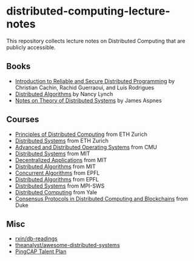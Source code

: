# distributed-computing-lecture-notes

This repository collects lecture notes on Distributed Computing that are publicly accessible.

## Books

- [Introduction to Reliable and Secure Distributed Programming](https://github.com/ChrisLinn/chrislinn.ink/tree/master/res/IntroductionToReliableAndSecur_Book_2011.pdf) by Christian Cachin, Rachid Guerraoui, and Luís Rodrigues
- [Distributed Algorithms](http://read.pudn.com/downloads95/ebook/386159/Distributed.Algorithms.pdf) by Nancy Lynch
- [Notes on Theory of Distributed Systems](https://www.cs.yale.edu/homes/aspnes/classes/465/notes.pdf) by James Aspnes

## Courses

- [Principles of Distributed Computing](https://disco.ethz.ch/courses/podc/) from ETH Zurich
- [Distributed Systems](https://disco.ethz.ch/courses/distsys/) from ETH Zurich
- [Advanced and Distributed Operating Systems](https://www.cs.cmu.edu/~dga/15-712/F14) from CMU
- [Distributed Systems](https://pdos.csail.mit.edu/6.824/) from MIT
- [Decentralized Applications](http://nil.lcs.mit.edu/6.S974/) from MIT
- [Distributed Algorithms](https://learning-modules.mit.edu/materials/index.html?uuid=/course/6/fa15/6.852#materials) from MIT
- [Concurrent Algorithms](https://dcl.epfl.ch/site/education/ca_2019) from EPFL
- [Distributed Algorithms](https://dcl.epfl.ch/site/education/da) from EPFL
- [Distributed Systems](http://courses.mpi-sws.org/ds-ws16/schedule.html) from MPI-SWS
- [Distributed Computing](http://www.cs.yale.edu/homes/aspnes/classes/465/notes.pdf) from Yale
- [Consensus Protocols in Distributed Computing and Blockchains](https://sites.duke.edu/compsci590_04_f2019/schedule/) from Duke

## Misc

- [rxin/db-readings](https://github.com/rxin/db-readings)
- [theanalyst/awesome-distributed-systems](https://github.com/theanalyst/awesome-distributed-systems)
- [PingCAP Talent Plan](https://github.com/pingcap/talent-plan)

